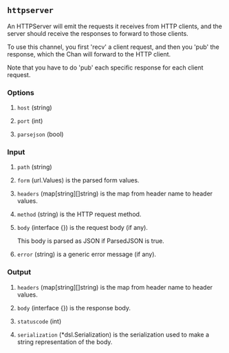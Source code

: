 ## `httpserver`

An HTTPServer will emit the requests it receives from HTTP clients,
and the server should receive the responses to forward to those
clients.

To use this channel, you first 'recv' a client request, and then
you 'pub' the response, which the Chan will forward to the HTTP
client.

Note that you have to do 'pub' each specific response for each
client request.

### Options


1. `host` (string) 

1. `port` (int) 

1. `parsejson` (bool) 

### Input

1. `path` (string) 

1. `form` (url.Values) is the parsed form values.

1. `headers` (map[string][]string) is the map from header name to header values.

1. `method` (string) is the HTTP request method.

1. `body` (interface {}) is the request body (if any).
    
    This body is parsed as JSON if ParsedJSON is true.

1. `error` (string) is a generic error message (if any).

### Output

1. `headers` (map[string][]string) is the map from header name to header values.

1. `body` (interface {}) is the response body.

1. `statuscode` (int) 

1. `serialization` (*dsl.Serialization) is the serialization used to make a string
    representation of the body.

